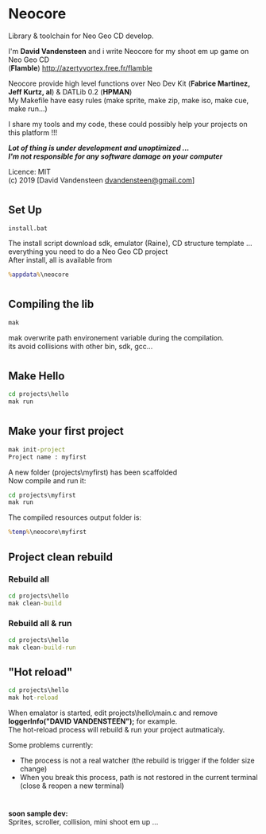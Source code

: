 # Neocore
Library &amp; toolchain for Neo Geo CD develop.

I'm **David Vandensteen** and i write Neocore for my shoot em up game on Neo Geo CD   
(**Flamble**) http://azertyvortex.free.fr/flamble

Neocore provide high level functions over Neo Dev Kit (**Fabrice Martinez, Jeff Kurtz, al**) & DATLib 0.2 (**HPMAN**)    
My Makefile have easy rules (make sprite, make zip, make iso, make cue, make run...)   

I share my tools and my code, these could possibly help your projects on this platform !!!   

***Lot of thing is under development and unoptimized ...***   
***I'm not responsible for any software damage on your computer***   

Licence: MIT   
(c) 2019 [David Vandensteen <dvandensteen@gmail.com>]


#

## Set Up
```cmd
install.bat
```
The install script download sdk, emulator (Raine), CD structure template ... everything you need to do a Neo Geo CD project      
After install, all is available from   
```cmd
%appdata%\neocore   
```

#

## Compiling the lib
```cmd
mak
```
mak overwrite path environement variable during the compilation.   
its avoid collisions with other bin, sdk, gcc...   

#

## Make Hello
```cmd
cd projects\hello
mak run
```
#

## Make your first project
```cmd
mak init-project
Project name : myfirst
```
A new folder (projects\\myfirst) has been scaffolded   
Now compile and run it:
```cmd
cd projects\myfirst
mak run
```
The compiled resources output folder is:   
```cmd
%temp%\neocore\myfirst   
```

## Project clean rebuild
### Rebuild all
```cmd
cd projects\hello 
mak clean-build
```
### Rebuild all & run
```cmd
cd projects\hello 
mak clean-build-run
```

## "Hot reload"
```cmd
cd projects\hello 
mak hot-reload
```
When emalator is started, edit projects\hello\main.c and remove **loggerInfo("DAVID VANDENSTEEN");** for example.   
The hot-reload process will rebuild & run your project autmaticaly.

Some problems currently:
* The process is not a real watcher (the rebuild is trigger if the folder size change)
* When you break this process, path is not restored in the current terminal (close & reopen a new terminal)


#
**soon sample dev:**  
Sprites, scroller, collision, mini shoot em up ...


#
